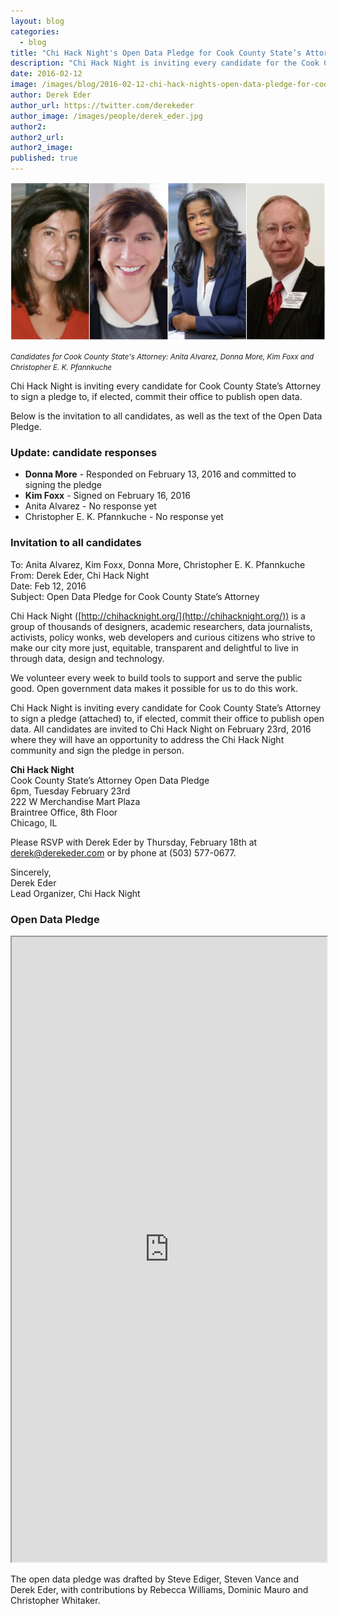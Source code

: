 ```yaml
---
layout: blog
categories: 
  - blog
title: "Chi Hack Night's Open Data Pledge for Cook County State’s Attorney"
description: "Chi Hack Night is inviting every candidate for the Cook County State’s Attorney to sign a pledge to, if elected, commit their office to publish open data at attend Chi Hack Night on Feb 23rd, 2016."
date: 2016-02-12
image: /images/blog/2016-02-12-chi-hack-nights-open-data-pledge-for-cook-county-states-attorney/cook-county-states-attorney.jpg
author: Derek Eder
author_url: https://twitter.com/derekeder
author_image: /images/people/derek_eder.jpg
author2: 
author2_url: 
author2_image: 
published: true
---
```


<p class="text-center"><img src="/images/blog/2016-02-12-chi-hack-nights-open-data-pledge-for-cook-county-states-attorney/cook-county-states-attorney.jpg" alt="Introductions at Chi Hack Night" class="img-thumbnail" /><br />

<small><em>Candidates for Cook County State's Attorney: Anita Alvarez, Donna More, Kim Foxx and Christopher E. K. Pfannkuche</em></small>
</p>

Chi Hack Night is inviting every candidate for Cook County State’s Attorney to sign a pledge to, if elected, commit their office to publish open data. 

Below is the invitation to all candidates, as well as the text of the Open Data Pledge.

### Update: candidate responses

* <span style='color: #009538;'><i class='fa fa-fw fa-check'></i></span> **Donna More** - Responded on February 13, 2016 and committed to signing the pledge 
* <span style='color: #009538;'><i class='fa fa-fw fa-check'></i></span> **Kim Foxx** - Signed on February 16, 2016
* <span style='color: #FFBF22;'><i class='fa fa-fw fa-circle-o'></i></span> Anita Alvarez - No response yet
* <span style='color: #FFBF22;'><i class='fa fa-fw fa-circle-o'></i></span> Christopher E. K. Pfannkuche - No response yet

### Invitation to all candidates

To: Anita Alvarez, Kim Foxx, Donna More, Christopher E. K. Pfannkuche<br />
From: Derek Eder, Chi Hack Night<br />
Date: Feb 12, 2016<br />
Subject: Open Data Pledge for Cook County State’s Attorney

Chi Hack Night ([http://chihacknight.org/](http://chihacknight.org/)) is a group of thousands of designers, academic researchers, data journalists, activists, policy wonks, web developers and curious citizens who strive to make our city more just, equitable, transparent and delightful to live in through data, design and technology.

We volunteer every week to build tools to support and serve the public good. Open government data makes it possible for us to do this work. 

Chi Hack Night is inviting every candidate for Cook County State’s Attorney to sign a pledge (attached) to, if elected, commit their office to publish open data. All candidates are invited to Chi Hack Night on February 23rd, 2016 where they will have an opportunity to address the Chi Hack Night community and sign the pledge in person.

**Chi Hack Night**<br />
Cook County State’s Attorney Open Data Pledge<br />
6pm, Tuesday February 23rd<br />
222 W Merchandise Mart Plaza<br />
Braintree Office, 8th Floor<br />
Chicago, IL

Please RSVP with Derek Eder by Thursday, February 18th at derek@derekeder.com or by phone at (503) 577-0677.

Sincerely,<br />
Derek Eder<br />
Lead Organizer, Chi Hack Night

### Open Data Pledge
<iframe frameborder="1" height="1000" width="100%" src="https://docs.google.com/document/d/1vXzEXRa_8EWDPBJxiQOqMGtSlijokeIWK9gC9L2-jMI/pub?embedded=true"></iframe>

The open data pledge was drafted by Steve Ediger, Steven Vance and Derek Eder, with contributions by Rebecca Williams, Dominic Mauro and Christopher Whitaker.
